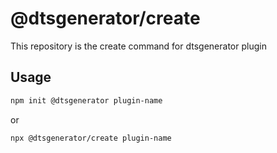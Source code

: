 # @dtsgenerator/create

This repository is the create command for dtsgenerator plugin

## Usage

```sh
npm init @dtsgenerator plugin-name
```

or

```sh
npx @dtsgenerator/create plugin-name
```
